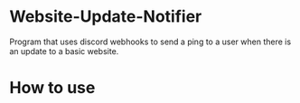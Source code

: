 # Website-Update-Notifier

Program that uses discord webhooks to send a ping to a user when there is an update to a basic website.

# How to use
